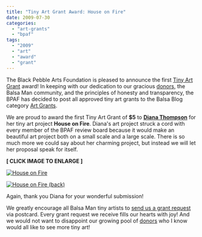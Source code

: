 ```yaml
---
title: "Tiny Art Grant Award: House on Fire"
date: 2009-07-30
categories: 
  - "art-grants"
  - "bpaf"
tags: 
  - "2009"
  - "art"
  - "award"
  - "grant"
---
```


The Black Pebble Arts Foundation is pleased to announce the first [Tiny Art Grant](http://balsaman.org/tiny-art-grants/) award! In keeping with our dedication to our gracious [donors](http://balsaman.org/donate/), the Balsa Man community, and the principles of honesty and transparency, the BPAF has decided to post all approved tiny art grants to the Balsa Blog category [Art Grants](http://balsaman.org/category/art-grants/).

We are proud to award the first Tiny Art Grant of **$5** to [**Diana Thompson**](http://twitter.com/likethegoddess) for her tiny art project **House on Fire**. Diana's art project struck a cord with every member of the BPAF review board because it would make an beautiful art project both on a small scale and a large scale. There is so much more we could say about her charming project, but instead we will let her proposal speak for itself.

**\[ CLICK IMAGE TO ENLARGE \]**

[![House on Fire](/images/Diana-Thompson-front.jpg "House on Fire tiny art grant proposal (front) by Diana Thompson")](http://balsaman.org/wp-content/uploads/2009/07/Diana-Thompson-front.jpg)

[![House on Fire (back)](/images/Diana-Thompson-back.jpg "House on Fire tiny art grant proposal (back) by Diana Thompson")](http://balsaman.org/wp-content/uploads/2009/07/Diana-Thompson-back.jpg)

Again, thank you Diana for your wonderful submission!

We greatly encourage all Balsa Man tiny artists to [send us a grant request](http://balsaman.org/tiny-art-grants/#tinyartgrants) via postcard. Every grant request we receive fills our hearts with joy! And we would not want to disappoint our growing pool of [donors](http://balsaman.org/donate) who I know would all like to see more tiny art!
